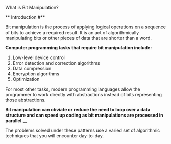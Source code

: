 What is Bit Manipulation?


** Introduction #**

Bit manipulation is the process of applying logical operations on a sequence of bits to achieve a required result. It is an act of algorithmically manipulating bits or other pieces of data that are shorter than a word.

**Computer programming tasks that require bit manipulation include:**

1. Low-level device control
2. Error detection and correction algorithms
3. Data compression
4. Encryption algorithms
5. Optimization

For most other tasks, modern programming languages allow the programmer to work directly with abstractions instead of bits representing those abstractions.

**Bit manipulation can obviate or reduce the need to loop over a data structure and can speed up coding as bit manipulations are processed in parallel.**__

The problems solved under these patterns use a varied set of algorithmic techniques that you will encounter day-to-day.
